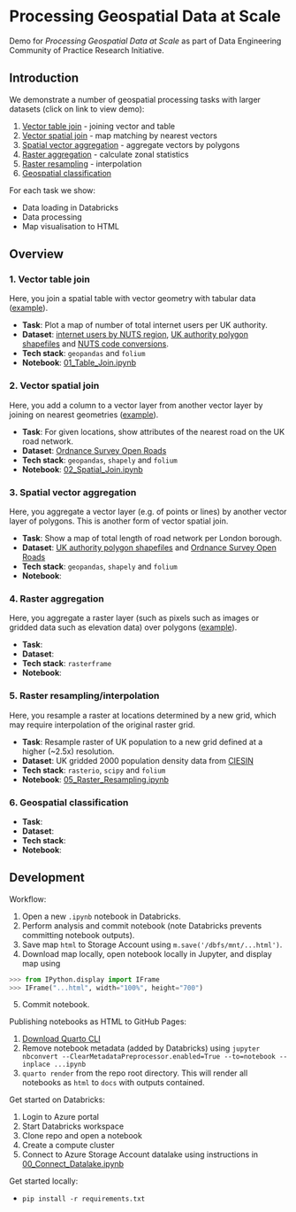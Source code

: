 # Processing Geospatial Data at Scale 
Demo for _Processing Geospatial Data at Scale_ as part of Data Engineering Community of Practice Research Initiative.

## Introduction

We demonstrate a number of geospatial processing tasks with larger datasets (click on link to view demo):

1. [Vector table join](https://kainossoftwareltd.github.io/data-eng-cop-geospatial-demo/01_Table_Join.html) - joining vector and table
2. [Vector spatial join](https://kainossoftwareltd.github.io/data-eng-cop-geospatial-demo/02_Spatial_Join.html) - map matching by nearest vectors
3. [Spatial vector aggregation](https://kainossoftwareltd.github.io/data-eng-cop-geospatial-demo/00_sample.html) - aggregate vectors by polygons
4. [Raster aggregation](https://kainossoftwareltd.github.io/data-eng-cop-geospatial-demo/00_sample.html) - calculate zonal statistics 
5. [Raster resampling](https://kainossoftwareltd.github.io/data-eng-cop-geospatial-demo/05_Raster_Resampling.html) - interpolation
6. [Geospatial classification](https://kainossoftwareltd.github.io/data-eng-cop-geospatial-demo/00_sample.html) 

For each task we show:

- Data loading in Databricks
- Data processing
- Map visualisation to HTML

## Overview

### 1. Vector table join

Here, you join a spatial table with vector geometry with tabular data ([example](https://www.qgistutorials.com/en/docs/3/performing_table_joins.html)).

- **Task**: Plot a map of number of total internet users per UK authority.
- **Dataset**: [internet users by NUTS region](https://www.ons.gov.uk/file?uri=/businessindustryandtrade/itandinternetindustry/datasets/internetusers/current/internetusers2020.xlsx), [UK authority polygon shapefiles](https://geoportal.statistics.gov.uk/datasets/e204895bba5646a486da29b5ed382db1_0/explore) and [NUTS code conversions](https://geoportal.statistics.gov.uk/datasets/ons::local-authority-district-december-2016-to-nuts3-to-nuts2-to-nuts1-january-2018-lookup-in-united-kingdom-1/explore).
- **Tech stack**: `geopandas` and `folium`
- **Notebook**: [01_Table_Join.ipynb](01_Table_Join.ipynb)

### 2. Vector spatial join

Here, you add a column to a vector layer from another vector layer by joining on nearest geometries ([example](https://www.qgistutorials.com/en/docs/3/performing_spatial_joins.html)).

- **Task**: For given locations, show attributes of the nearest road on the UK road network.
- **Dataset**: [Ordnance Survey Open Roads](https://beta.ordnancesurvey.co.uk/products/os-open-roads)
- **Tech stack**: `geopandas`, `shapely` and `folium`
- **Notebook**: [02_Spatial_Join.ipynb](02_Spatial_Join.ipynb)

### 3. Spatial vector aggregation

Here, you aggregate a vector layer (e.g. of points or lines) by another vector layer of polygons. This is another form of vector spatial join.

- **Task**: Show a map of total length of road network per London borough.
- **Dataset**: [UK authority polygon shapefiles](https://geoportal.statistics.gov.uk/datasets/e204895bba5646a486da29b5ed382db1_0/explore) and [Ordnance Survey Open Roads](https://beta.ordnancesurvey.co.uk/products/os-open-roads)
- **Tech stack**: `geopandas`, `shapely` and `folium`
- **Notebook**: 

### 4. Raster aggregation

Here, you aggregate a raster layer (such as pixels such as images or gridded data such as elevation data) over polygons ([example](https://www.qgistutorials.com/en/docs/3/sampling_raster_data.html)).

- **Task**:
- **Dataset**:
- **Tech stack**: `rasterframe`
- **Notebook**: 

### 5. Raster resampling/interpolation

Here, you resample a raster at locations determined by a new grid, which may require interpolation of the original raster grid.

- **Task**: Resample raster of UK population to a new grid defined at a higher (~2.5x) resolution.
- **Dataset**: UK gridded 2000 population density data from [CIESIN](https://sedac.ciesin.columbia.edu/data/collection/gpw-v4)
- **Tech stack**: `rasterio`, `scipy` and `folium`
- **Notebook**: [05_Raster_Resampling.ipynb](05_Raster_Resampling.ipynb)

### 6. Geospatial classification

- **Task**:
- **Dataset**:
- **Tech stack**:
- **Notebook**: 

## Development

Workflow:

1. Open a new `.ipynb` notebook in Databricks.
2. Perform analysis and commit notebook (note Databricks prevents committing notebook outputs).
3. Save map `html` to Storage Account using `m.save('/dbfs/mnt/...html')`.
4. Download map locally, open notebook locally in Jupyter, and display map using 

```python
>>> from IPython.display import IFrame
>>> IFrame("...html", width="100%", height="700")
```

5. Commit notebook.

Publishing notebooks as HTML to GitHub Pages:

1. [Download Quarto CLI](https://quarto.org/docs/get-started/)
2. Remove notebook metadata (added by Databricks) using `jupyter nbconvert --ClearMetadataPreprocessor.enabled=True --to=notebook --inplace ...ipynb`
3. `quarto render` from the repo root directory. This will render all notebooks as `html` to `docs` with outputs contained.

Get started on Databricks:

1. Login to Azure portal
2. Start Databricks workspace
3. Clone repo and open a notebook
4. Create a compute cluster
5. Connect to Azure Storage Account datalake using instructions in [00_Connect_Datalake.ipynb](00_Connect_Datalake.ipynb)

Get started locally:

- `pip install -r requirements.txt`

